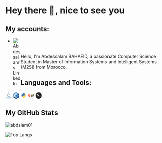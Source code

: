 <!--
**abdslam01/abdslam01** is a ✨ _special_ ✨ repository because its `README.md` (this file) appears on your GitHub profile.

Here are some ideas to get you started:

- 🔭 I’m currently working on ...
- 🌱 I’m currently learning ...
- 👯 I’m looking to collaborate on ...
- 🤔 I’m looking for help with ...
- 💬 Ask me about ...
- 📫 How to reach me: ...
- 😄 Pronouns: ...
- ⚡ Fun fact: ...
-->
# Hey there 👋, nice to see you

## My accounts:
- <a href="https://www.linkedin.com/in/abdessalam-bahafid/">
  <img align="left" alt="Abdessalam's LinkedIn" width="25px" src="https://raw.githubusercontent.com/peterthehan/peterthehan/master/assets/linkedin.svg" />
</a>
<br>
 Hello, I'm Abdessalam BAHAFID, a passionate Computer Science Student in Master of Information Systems and Intelligent Systems (M2SI) from Morocco.

## **Languages and Tools:**  

<code><img height="20" src="https://raw.githubusercontent.com/github/explore/80688e429a7d4ef2fca1e82350fe8e3517d3494d/topics/c/c.png"></code>
<code><img height="20" src="https://raw.githubusercontent.com/github/explore/80688e429a7d4ef2fca1e82350fe8e3517d3494d/topics/cpp/cpp.png"></code>
<code><img height="20" src="https://raw.githubusercontent.com/github/explore/80688e429a7d4ef2fca1e82350fe8e3517d3494d/topics/python/python.png"></code>
<code><img height="20" src="https://raw.githubusercontent.com/github/explore/80688e429a7d4ef2fca1e82350fe8e3517d3494d/topics/git/git.png"></code>
<code><img height="20" src="https://raw.githubusercontent.com/github/explore/80688e429a7d4ef2fca1e82350fe8e3517d3494d/topics/terminal/terminal.png"></code>

## My GitHub Stats

<img src="https://github-readme-stats.vercel.app/api?username=abdslam01&show_icons=true&theme=gotham" alt="abdslam01" />
  
![Top Langs](https://github-readme-stats.vercel.app/api/top-langs/?username=abdslam01&layout=compact&theme=gotham)
